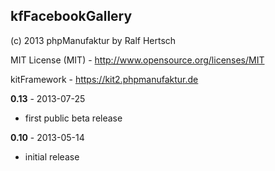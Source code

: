 ## kfFacebookGallery

(c) 2013 phpManufaktur by Ralf Hertsch

MIT License (MIT) - <http://www.opensource.org/licenses/MIT>

kitFramework - <https://kit2.phpmanufaktur.de>

**0.13** - 2013-07-25

* first public beta release

**0.10** - 2013-05-14

* initial release
